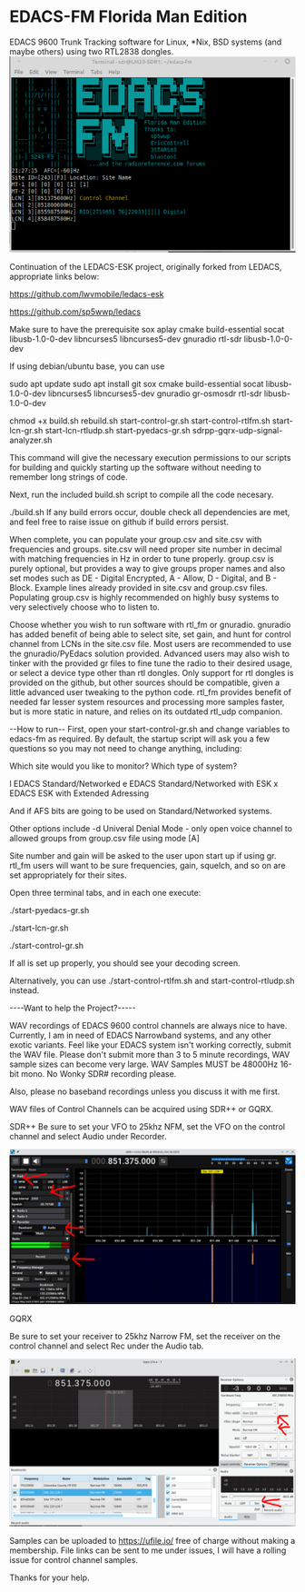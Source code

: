 # EDACS-FM Florida Man Edition
EDACS 9600 Trunk Tracking software for Linux, *Nix, BSD systems (and maybe others) using two RTL2838 dongles.
![alt text](https://raw.githubusercontent.com/lwvmobile/edacs-fm/main/screenshot.png)

Continuation of the LEDACS-ESK project, originally forked from LEDACS, appropriate links below:

https://github.com/lwvmobile/ledacs-esk

https://github.com/sp5wwp/ledacs

Make sure to have the prerequisite sox aplay cmake build-essential socat libusb-1.0-0-dev libncurses5 libncurses5-dev gnuradio rtl-sdr libusb-1.0-0-dev

If using debian/ubuntu base, you can use

sudo apt update
sudo apt install git sox cmake build-essential socat libusb-1.0-0-dev libncurses5 libncurses5-dev gnuradio gr-osmosdr rtl-sdr libusb-1.0-0-dev

chmod +x build.sh rebuild.sh start-control-gr.sh start-control-rtlfm.sh start-lcn-gr.sh start-lcn-rtludp.sh start-pyedacs-gr.sh sdrpp-gqrx-udp-signal-analyzer.sh

This command will give the necessary execution permissions to our scripts for
building and quickly starting up the software without needing to remember
long strings of code.

Next, run the included build.sh script to compile all the code necesary.

./build.sh
If any build errors occur, double check all dependencies are met, and feel free to raise issue on github if build errors persist.

When complete, you can populate your group.csv and site.csv with frequencies and groups. site.csv will need proper site number in decimal with matching frequencies in Hz in order to tune properly. group.csv is purely optional, but provides a way to give groups proper names and also set modes such as DE - Digital Encrypted, A - Allow, D - Digital, and B - Block. Example lines already provided in site.csv and group.csv files. Populating group.csv is highly recommended on highly busy systems to very selectively choose who to listen to.

Choose whether you wish to run software with rtl_fm or gnuradio. gnuradio has added benefit of being able to select site, set gain, and hunt for control channel from LCNs in the site.csv file. Most users are recommended to use the gnuradio/PyEdacs solution provided. Advanced users may also wish to tinker with the provided gr files to fine tune the radio to their desired usage, or select a device type other than rtl dongles. Only support for rtl dongles is provided on the github, but other sources should be compatible, given a little advanced user tweaking to the python code. rtl_fm provides benefit of needed far lesser system resources and processing more samples faster, but is more static in nature, and relies on its outdated rtl_udp companion.

--How to run--
First, open your start-control-gr.sh and change variables to edacs-fm as required. By default, the startup script will ask you a few questions so you may not need to change anything, including:

Which site would you like to monitor?
Which type of system?

l EDACS Standard/Networked
e EDACS Standard/Networked with ESK
x EDACS ESK with Extended Adressing

And if AFS bits are going to be used on Standard/Networked systems.

Other options include
-d Univeral Denial Mode - only open voice channel to allowed groups from group.csv file using mode [A]


Site number and gain will be asked to the user upon start up if using gr. rtl_fm users will want to be sure frequencies, gain, squelch, and so on are set appropriately for their sites.

Open three terminal tabs, and in each one execute:

./start-pyedacs-gr.sh

./start-lcn-gr.sh

./start-control-gr.sh

If all is set up properly, you should see your decoding screen. 

Alternatively, you can use ./start-control-rtlfm.sh and start-control-rtludp.sh instead.




----Want to help the Project?-----

WAV recordings of EDACS 9600 control channels are always nice to have. 
Currently, I am in need of EDACS Narrowband systems, and any other exotic variants.
Feel like your EDACS system isn't working correctly, submit the WAV file.
Please don't submit more than 3 to 5 minute recordings, WAV sample sizes can become very large.
WAV Samples MUST be 48000Hz 16-bit mono. No Wonky SDR# recording please.

Also, please no baseband recordings unless you discuss it with me first.

WAV files of Control Channels can be acquired using SDR++ or GQRX.

SDR++
Be sure to set your VFO to 25khz NFM, set the VFO on the control channel and select Audio under Recorder.

![alt text](https://raw.githubusercontent.com/lwvmobile/edacs-fm/main/sdrpp-help.png)

GQRX

Be sure to set your receiver to 25khz Narrow FM, set the receiver on the control channel and select Rec under the Audio tab.

![alt text](https://raw.githubusercontent.com/lwvmobile/edacs-fm/main/gqrx-help.png)

Samples can be uploaded to https://ufile.io/ free of charge without making a membership. File links can be sent to me under issues, I will have a rolling issue for control channel samples.

Thanks for your help.


